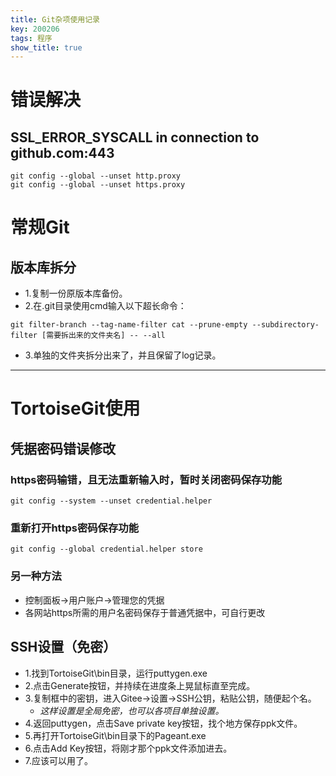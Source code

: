 ```yaml
---
title: Git杂项使用记录
key: 200206
tags: 程序
show_title: true
---
```


# 错误解决
## SSL_ERROR_SYSCALL in connection to github.com:443
```
git config --global --unset http.proxy
git config --global --unset https.proxy
```

# 常规Git

## 版本库拆分
- 1.复制一份原版本库备份。
- 2.在.git目录使用cmd输入以下超长命令：
```
git filter-branch --tag-name-filter cat --prune-empty --subdirectory-filter [需要拆出来的文件夹名] -- --all
```
- 3.单独的文件夹拆分出来了，并且保留了log记录。

---

# TortoiseGit使用

## 凭据密码错误修改
### https密码输错，且无法重新输入时，暂时关闭密码保存功能
```
git config --system --unset credential.helper
```

### 重新打开https密码保存功能
```
git config --global credential.helper store
```
### 另一种方法
- 控制面板->用户账户->管理您的凭据
- 各网站https所需的用户名密码保存于普通凭据中，可自行更改

## SSH设置（免密）

- 1.找到TortoiseGit\bin目录，运行puttygen.exe
- 2.点击Generate按钮，并持续在进度条上晃鼠标直至完成。
- 3.复制框中的密钥，进入Gitee->设置->SSH公钥，粘贴公钥，随便起个名。
	- *这样设置是全局免密，也可以各项目单独设置。*
- 4.返回puttygen，点击Save private key按钮，找个地方保存ppk文件。
- 5.再打开TortoiseGit\bin目录下的Pageant.exe
- 6.点击Add Key按钮，将刚才那个ppk文件添加进去。
- 7.应该可以用了。
